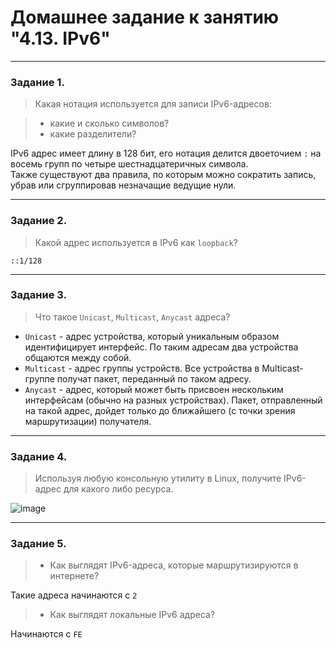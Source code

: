 # Домашнее задание к занятию "4.13. IPv6"

---

### Задание 1. 

> Какая нотация используется для записи IPv6-адресов:

> - какие и сколько символов?
> - какие разделители?

IPv6 адрес имеет длину в 128 бит, его нотация делится двоеточием `:` на восемь групп по четыре шестнадцатеричных символа.  
Также существуют два правила, по которым можно сократить запись, убрав или сгруппировав незначащие ведущие нули.

---

### Задание 2. 

> Какой адрес используется в IPv6 как `loopback`?

`::1/128`

---

### Задание 3. 

> Что такое `Unicast`, `Multicast`, `Anycast` адреса?

- `Unicast` - адрес устройства, который уникальным образом идентифицирует интерфейс. По таким адресам два устройства общаются между собой.
- `Multicast` - адрес группы устройств. Все устройства в Multicast-группе получат пакет, переданный по таком адресу.
- `Anycast` - адрес, который может быть присвоен нескольким интерфейсам (обычно на разных устройствах). Пакет, отправленный на такой адрес, дойдет только до
ближайшего (с точки зрения маршрутизации) получателя.

---

### Задание 4. 

> Используя любую консольную утилиту в Linux, получите IPv6-адрес для какого либо ресурса.

![image](https://user-images.githubusercontent.com/115862529/199293387-f9f73750-31cb-4ab0-be0b-1a2dd37bee70.png)

---

### Задание 5. 

> - Как выглядят IPv6-адреса, которые маршрутизируются в интернете?  

Такие адреса начинаются с `2`

> - Как выглядят локальные IPv6 адреса?  

Начинаются с `FE`
